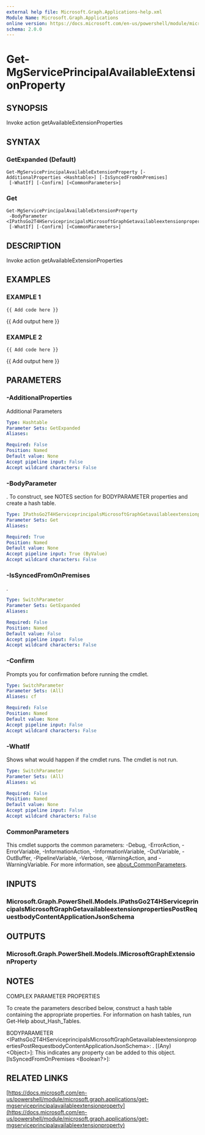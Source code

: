```yaml
---
external help file: Microsoft.Graph.Applications-help.xml
Module Name: Microsoft.Graph.Applications
online version: https://docs.microsoft.com/en-us/powershell/module/microsoft.graph.applications/get-mgserviceprincipalavailableextensionproperty
schema: 2.0.0
---
```


# Get-MgServicePrincipalAvailableExtensionProperty

## SYNOPSIS
Invoke action getAvailableExtensionProperties

## SYNTAX

### GetExpanded (Default)
```
Get-MgServicePrincipalAvailableExtensionProperty [-AdditionalProperties <Hashtable>] [-IsSyncedFromOnPremises]
 [-WhatIf] [-Confirm] [<CommonParameters>]
```

### Get
```
Get-MgServicePrincipalAvailableExtensionProperty
 -BodyParameter <IPathsGo2T4HServiceprincipalsMicrosoftGraphGetavailableextensionpropertiesPostRequestbodyContentApplicationJsonSchema>
 [-WhatIf] [-Confirm] [<CommonParameters>]
```

## DESCRIPTION
Invoke action getAvailableExtensionProperties

## EXAMPLES

### EXAMPLE 1
```
{{ Add code here }}
```

{{ Add output here }}

### EXAMPLE 2
```
{{ Add code here }}
```

{{ Add output here }}

## PARAMETERS

### -AdditionalProperties
Additional Parameters

```yaml
Type: Hashtable
Parameter Sets: GetExpanded
Aliases:

Required: False
Position: Named
Default value: None
Accept pipeline input: False
Accept wildcard characters: False
```

### -BodyParameter
.
To construct, see NOTES section for BODYPARAMETER properties and create a hash table.

```yaml
Type: IPathsGo2T4HServiceprincipalsMicrosoftGraphGetavailableextensionpropertiesPostRequestbodyContentApplicationJsonSchema
Parameter Sets: Get
Aliases:

Required: True
Position: Named
Default value: None
Accept pipeline input: True (ByValue)
Accept wildcard characters: False
```

### -IsSyncedFromOnPremises
.

```yaml
Type: SwitchParameter
Parameter Sets: GetExpanded
Aliases:

Required: False
Position: Named
Default value: False
Accept pipeline input: False
Accept wildcard characters: False
```

### -Confirm
Prompts you for confirmation before running the cmdlet.

```yaml
Type: SwitchParameter
Parameter Sets: (All)
Aliases: cf

Required: False
Position: Named
Default value: None
Accept pipeline input: False
Accept wildcard characters: False
```

### -WhatIf
Shows what would happen if the cmdlet runs.
The cmdlet is not run.

```yaml
Type: SwitchParameter
Parameter Sets: (All)
Aliases: wi

Required: False
Position: Named
Default value: None
Accept pipeline input: False
Accept wildcard characters: False
```

### CommonParameters
This cmdlet supports the common parameters: -Debug, -ErrorAction, -ErrorVariable, -InformationAction, -InformationVariable, -OutVariable, -OutBuffer, -PipelineVariable, -Verbose, -WarningAction, and -WarningVariable. For more information, see [about_CommonParameters](http://go.microsoft.com/fwlink/?LinkID=113216).

## INPUTS

### Microsoft.Graph.PowerShell.Models.IPathsGo2T4HServiceprincipalsMicrosoftGraphGetavailableextensionpropertiesPostRequestbodyContentApplicationJsonSchema
## OUTPUTS

### Microsoft.Graph.PowerShell.Models.IMicrosoftGraphExtensionProperty
## NOTES
COMPLEX PARAMETER PROPERTIES

To create the parameters described below, construct a hash table containing the appropriate properties.
For information on hash tables, run Get-Help about_Hash_Tables.

BODYPARAMETER \<IPathsGo2T4HServiceprincipalsMicrosoftGraphGetavailableextensionpropertiesPostRequestbodyContentApplicationJsonSchema\>: .
  \[(Any) \<Object\>\]: This indicates any property can be added to this object.
  \[IsSyncedFromOnPremises \<Boolean?\>\]:

## RELATED LINKS

[https://docs.microsoft.com/en-us/powershell/module/microsoft.graph.applications/get-mgserviceprincipalavailableextensionproperty](https://docs.microsoft.com/en-us/powershell/module/microsoft.graph.applications/get-mgserviceprincipalavailableextensionproperty)

